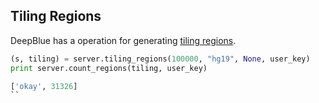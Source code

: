 ## Tiling Regions

DeepBlue has a operation for generating [tiling regions](http://deepblue.mpi-inf.mpg.de/api.html#api-tiling_regions).

```python
(s, tiling) = server.tiling_regions(100000, "hg19", None, user_key)
print server.count_regions(tiling, user_key)
```

```python
['okay', 31326]
``